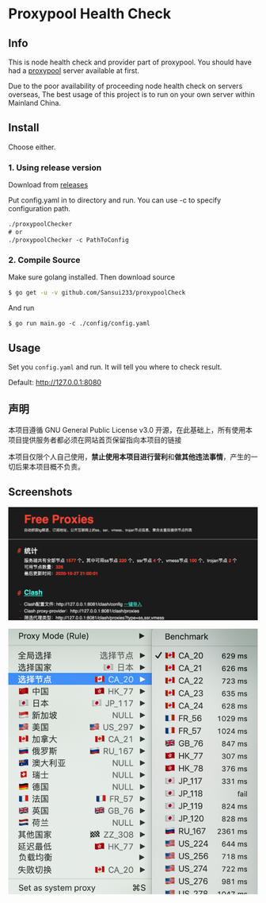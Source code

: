 # Proxypool Health Check

## Info

This is node health check and provider part of proxypool. You should have had a
[proxypool](https://github.com/sansui233/proxypool) server available at first.

Due to the poor availability of proceeding node health check on servers overseas, The best usage of this project is to run on your own server within Mainland China.

## Install

Choose either.

### 1. Using release version

Download from [releases](https://github.com/Sansui233/proxypoolChecker/releases)

Put config.yaml in to directory and run. You can use -c to specify configuration path.

```shell
./proxypoolChecker
# or
./proxypoolChecker -c PathToConfig
```

### 2. Compile Source

Make sure golang installed. Then download source
```sh
$ go get -u -v github.com/Sansui233/proxypoolCheck
```

And run
```shell script
$ go run main.go -c ./config/config.yaml
```

## Usage

Set you `config.yaml` and run. It will tell you where to check result.

Default: http://127.0.0.1:8080

## 声明

本项目遵循 GNU General Public License v3.0 开源，在此基础上，所有使用本项目提供服务者都必须在网站首页保留指向本项目的链接

本项目仅限个人自己使用，**禁止使用本项目进行营利**和**做其他违法事情**，产生的一切后果本项目概不负责。

## Screenshots

![](doc/1.png)

![](doc/2.png)